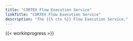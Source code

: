 ```yaml
---
title: "CORTEX Flow Execution Service"
linkTitle: "CORTEX Flow Execution Service"
description: "The {{% ctx %}} Flow Execution Service."
---
```


{{< workinprogress >}}